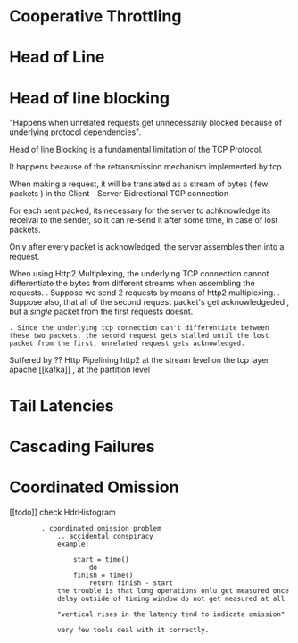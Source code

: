 

# Cooperative Throttling

# Head of Line
    
# Head of line blocking

"Happens when unrelated requests get unnecessarily blocked because of underlying protocol dependencies". 



Head of line Blocking is a fundamental limitation of the TCP Protocol. 

It happens because of the retransmission mechanism implemented by tcp.

When making a request, it will be translated as a stream of bytes ( few packets ) in the Client - Server Bidrectional TCP connection 

For each sent packed, its necessary for the server to achknowledge its receival to the sender, so it can re-send it after some time, in case of lost packets.

Only after every packet is acknowledged, the server assembles then into a request. 


When using Http2 Multiplexing, the underlying TCP connection cannot differentiate the bytes from different streams when assembling the requests. 
    . Suppose we send 2 requests by means of http2 multiplexing. 
    . Suppose also, that all of the second request packet's get acknowledgeded , but a *single* packet from the first requests doesnt.

    . Since the underlying tcp connection can't differentiate between these two packets, the second request gets stalled until the lost packet from the first, unrelated request gets acknowledged. 
    

Suffered by 
    ?? Http Pipelining
    http2 at the stream level on the tcp layer
    apache [[kafka]] , at the partition level



# Tail Latencies



# Cascading Failures



# Coordinated Omission


[[todo]]
check HdrHistogram
            
            . coordinated omission problem
                .. accidental conspiracy
                example:
                    
                    start = time()
                        do
                    finish = time()
                        return finish - start
                the trouble is that long operations onlu get measured once
                delay outside of timing window do not get measured at all
                
                "vertical rises in the latency tend to indicate omission"

                very few tools deal with it correctly.

